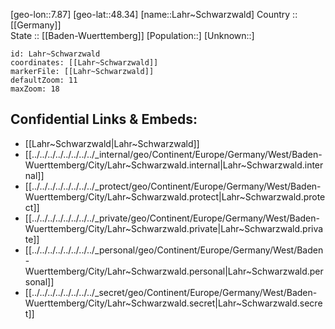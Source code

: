 ﻿---
location: [48.34,7.87] 
mapzoom: [7,12] 
mapmarker: city 
type: City
tags:
- geo/City


SpocWebEntityId: 31787
isDeleted: false
confidential: public

---
[geo-lon::7.87] 
[geo-lat::48.34] 
[name::Lahr~Schwarzwald] 
Country :: [[Germany]]  
State :: [[Baden-Wuerttemberg]] 
[Population::] 
[Unknown::] 


```leaflet
id: Lahr~Schwarzwald
coordinates: [[Lahr~Schwarzwald]] 
markerFile: [[Lahr~Schwarzwald]] 
defaultZoom: 11 
maxZoom: 18
```


## Confidential Links & Embeds: 
- [[Lahr~Schwarzwald|Lahr~Schwarzwald]]  
- [[../../../../../../../../_internal/geo/Continent/Europe/Germany/West/Baden-Wuerttemberg/City/Lahr~Schwarzwald.internal|Lahr~Schwarzwald.internal]] 
- [[../../../../../../../../_protect/geo/Continent/Europe/Germany/West/Baden-Wuerttemberg/City/Lahr~Schwarzwald.protect|Lahr~Schwarzwald.protect]] 
- [[../../../../../../../../_private/geo/Continent/Europe/Germany/West/Baden-Wuerttemberg/City/Lahr~Schwarzwald.private|Lahr~Schwarzwald.private]] 
- [[../../../../../../../../_personal/geo/Continent/Europe/Germany/West/Baden-Wuerttemberg/City/Lahr~Schwarzwald.personal|Lahr~Schwarzwald.personal]] 
- [[../../../../../../../../_secret/geo/Continent/Europe/Germany/West/Baden-Wuerttemberg/City/Lahr~Schwarzwald.secret|Lahr~Schwarzwald.secret]] 
